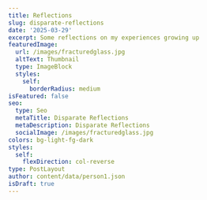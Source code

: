 ```yaml
---
title: Reflections
slug: disparate-reflections
date: '2025-03-29'
excerpt: Some reflections on my experiences growing up
featuredImage:
  url: /images/fracturedglass.jpg
  altText: Thumbnail
  type: ImageBlock
  styles:
    self:
      borderRadius: medium
isFeatured: false
seo:
  type: Seo
  metaTitle: Disparate Reflections
  metaDescription: Disparate Reflections
  socialImage: /images/fracturedglass.jpg
colors: bg-light-fg-dark
styles:
  self:
    flexDirection: col-reverse
type: PostLayout
author: content/data/person1.json
isDraft: true
---
```

